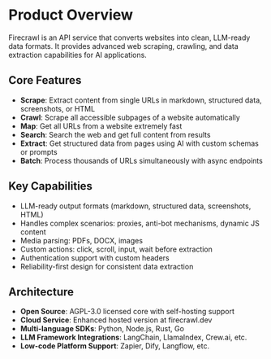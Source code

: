 # Product Overview

Firecrawl is an API service that converts websites into clean, LLM-ready data formats. It provides advanced web scraping, crawling, and data extraction capabilities for AI applications.

## Core Features

- **Scrape**: Extract content from single URLs in markdown, structured data, screenshots, or HTML
- **Crawl**: Scrape all accessible subpages of a website automatically  
- **Map**: Get all URLs from a website extremely fast
- **Search**: Search the web and get full content from results
- **Extract**: Get structured data from pages using AI with custom schemas or prompts
- **Batch**: Process thousands of URLs simultaneously with async endpoints

## Key Capabilities

- LLM-ready output formats (markdown, structured data, screenshots, HTML)
- Handles complex scenarios: proxies, anti-bot mechanisms, dynamic JS content
- Media parsing: PDFs, DOCX, images
- Custom actions: click, scroll, input, wait before extraction
- Authentication support with custom headers
- Reliability-first design for consistent data extraction

## Architecture

- **Open Source**: AGPL-3.0 licensed core with self-hosting support
- **Cloud Service**: Enhanced hosted version at firecrawl.dev
- **Multi-language SDKs**: Python, Node.js, Rust, Go
- **LLM Framework Integrations**: LangChain, LlamaIndex, Crew.ai, etc.
- **Low-code Platform Support**: Zapier, Dify, Langflow, etc.